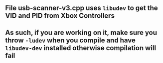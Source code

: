 ##  File usb-scanner-v3.cpp uses `libudev` to get the VID and PID from Xbox Controllers ##
##  As such, if you are working on it, make sure you throw `-ludev`  when you compile and have `libudev-dev` installed otherwise compilation will fail ##
